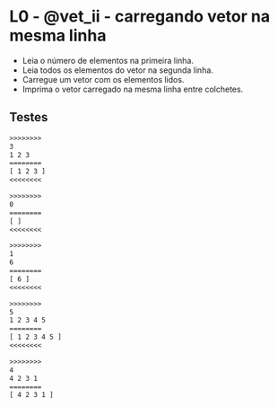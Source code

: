# L0 - @vet_ii - carregando vetor na mesma linha

- Leia o número de elementos na primeira linha.
- Leia todos os elementos do vetor na segunda linha.
- Carregue um vetor com os elementos lidos.
- Imprima o vetor carregado na mesma linha entre colchetes.

## Testes

```txt
>>>>>>>>
3
1 2 3
========
[ 1 2 3 ]
<<<<<<<<

>>>>>>>>
0
========
[ ]
<<<<<<<<

>>>>>>>>
1
6
========
[ 6 ]
<<<<<<<<

>>>>>>>>
5
1 2 3 4 5
========
[ 1 2 3 4 5 ]
<<<<<<<<

>>>>>>>>
4
4 2 3 1
========
[ 4 2 3 1 ]
```
